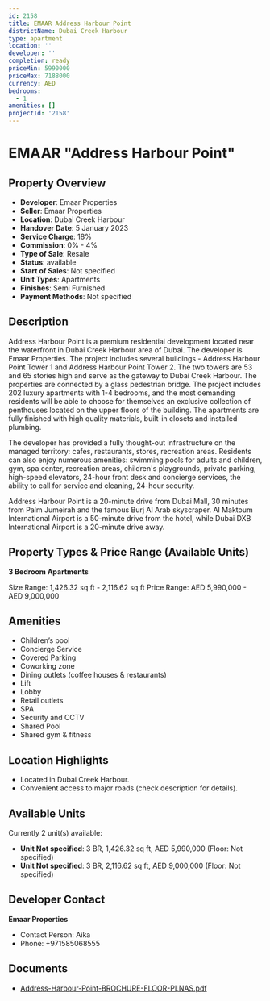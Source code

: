 ```yaml
---
id: 2158
title: EMAAR Address Harbour Point
districtName: Dubai Creek Harbour
type: apartment
location: ''
developer: ''
completion: ready
priceMin: 5990000
priceMax: 7188000
currency: AED
bedrooms:
  - 1
amenities: []
projectId: '2158'
---
```


# EMAAR "Address Harbour Point"

## Property Overview
- **Developer**: Emaar Properties
- **Seller**: Emaar Properties
- **Location**: Dubai Creek Harbour
- **Handover Date**: 5 January 2023
- **Service Charge**: 18%
- **Commission**: 0% - 4%
- **Type of Sale**: Resale
- **Status**: available
- **Start of Sales**: Not specified
- **Unit Types**: Apartments
- **Finishes**: Semi Furnished
- **Payment Methods**: Not specified

## Description
Address Harbour Point is a premium residential development located near the waterfront in Dubai Creek Harbour area of Dubai. The developer is Emaar Properties. The project includes several buildings - Address Harbour Point Tower 1 and Address Harbour Point Tower 2. The two towers are 53 and 65 stories high and serve as the gateway to Dubai Creek Harbour. The properties are connected by a glass pedestrian bridge. The project includes 202 luxury apartments with 1-4 bedrooms, and the most demanding residents will be able to choose for themselves an exclusive collection of penthouses located on the upper floors of the building. The apartments are fully finished with high quality materials, built-in closets and installed plumbing.

The developer has provided a fully thought-out infrastructure on the managed territory: cafes, restaurants, stores, recreation areas. Residents can also enjoy numerous amenities: swimming pools for adults and children, gym, spa center, recreation areas, children's playgrounds, private parking, high-speed elevators, 24-hour front desk and concierge services, the ability to call for service and cleaning, 24-hour security.

Address Harbour Point is a 20-minute drive from Dubai Mall, 30 minutes from Palm Jumeirah and the famous Burj Al Arab skyscraper. Al Maktoum International Airport is a 50-minute drive from the hotel, while Dubai DXB International Airport is a 20-minute drive away.

## Property Types & Price Range (Available Units)
**3 Bedroom Apartments**

Size Range: 1,426.32 sq ft - 2,116.62 sq ft
Price Range: AED 5,990,000 - AED 9,000,000

## Amenities
- Children’s pool
- Concierge Service
- Covered Parking
- Coworking zone
- Dining outlets  (coffee houses & restaurants)
- Lift
- Lobby
- Retail outlets
- SPA
- Security and CCTV
- Shared Pool
- Shared gym & fitness

## Location Highlights
- Located in Dubai Creek Harbour.
- Convenient access to major roads (check description for details).

## Available Units
Currently 2 unit(s) available:
- **Unit Not specified**: 3 BR, 1,426.32 sq ft, AED 5,990,000 (Floor: Not specified)
- **Unit Not specified**: 3 BR, 2,116.62 sq ft, AED 9,000,000 (Floor: Not specified)

## Developer Contact
**Emaar Properties**
- Contact Person: Aika
- Phone: +971585068555

## Documents
- [Address-Harbour-Point-BROCHURE-FLOOR-PLNAS.pdf](https://cdn.geniemap.net/2024/06/05/Gp16uDT7XPLnY6VjWMmvQB84naGIFs7jQMkfu1cI.pdf)

